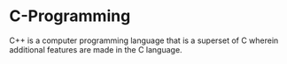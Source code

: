 # C-Programming
C++ is a computer programming language that is a superset of C wherein additional features are made in the C language. 
